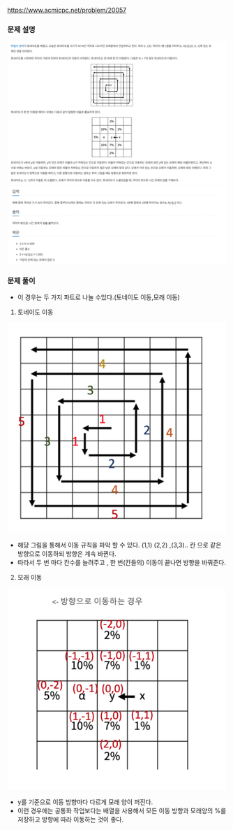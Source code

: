 https://www.acmicpc.net/problem/20057

### 문제 설명

<img src="./img1.png" width="900" heithg="600">
<img src="./img2.png" width="900" heithg="400">

### 문제 풀이

- 이 경우는 두 가지 파트로 나눌 수있다.(토네이도 이동,모래 이동)

1. 토네이도 이동

<img src="./img3.png" width="500" heithg="400">

- 해당 그림을 통해서 이동 규칙을 파악 할 수 있다. (1,1) (2,2) ,(3,3).. 칸 으로 같은 방향으로 이동하되 방향은 계속 바뀐다.
- 따라서 두 번 마다 칸수를 늘려주고 , 한 번(칸들의) 이동이 끝나면 방향을 바꿔준다.

2. 모래 이동

<img src="./img4.png" width="500" heithg="400">

- y를 기준으로 이동 방향마다 다르게 모래 양이 퍼진다.
- 이런 경우에는 공통화 작업보다는 배열을 사용해서 모든 이동 방향과 모래양의 %를 저장하고 방향에 따라 이동하는 것이 좋다.
